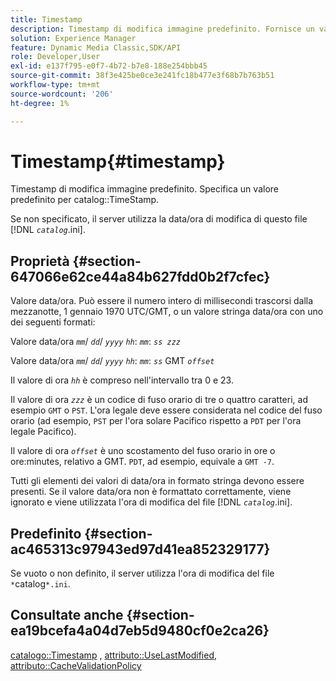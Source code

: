 ```yaml
---
title: Timestamp
description: Timestamp di modifica immagine predefinito. Fornisce un valore predefinito per la marca temporale del catalogo.
solution: Experience Manager
feature: Dynamic Media Classic,SDK/API
role: Developer,User
exl-id: e137f795-e0f7-4b72-b7e8-188e254bbb45
source-git-commit: 38f3e425be0ce3e241fc18b477e3f68b7b763b51
workflow-type: tm+mt
source-wordcount: '206'
ht-degree: 1%

---
```


# Timestamp{#timestamp}

Timestamp di modifica immagine predefinito. Specifica un valore predefinito per catalog::TimeStamp.

Se non specificato, il server utilizza la data/ora di modifica di questo file [!DNL *`catalog`*.ini].

## Proprietà {#section-647066e62ce44a84b627fdd0b2f7cfec}

Valore data/ora. Può essere il numero intero di millisecondi trascorsi dalla mezzanotte, 1 gennaio 1970 UTC/GMT, o un valore stringa data/ora con uno dei seguenti formati:

Valore data/ora *`mm`*/ *`dd`*/ *`yyyy`* *`hh`*: *`mm`*: *`ss zzz`*

Valore data/ora *`mm`*/ *`dd`*/ *`yyyy`* *`hh`*: *`mm`*: *`ss`* GMT *`offset`*

Il valore di ora *`hh`* è compreso nell&#39;intervallo tra 0 e 23.

Il valore di ora *`zzz`* è un codice di fuso orario di tre o quattro caratteri, ad esempio `GMT` o `PST`. L&#39;ora legale deve essere considerata nel codice del fuso orario (ad esempio, `PST` per l&#39;ora solare Pacifico rispetto a `PDT` per l&#39;ora legale Pacifico).

Il valore di ora *`offset`* è uno scostamento del fuso orario in ore o ore:minutes, relativo a GMT. `PDT`, ad esempio, equivale a `GMT -7`.

Tutti gli elementi dei valori di data/ora in formato stringa devono essere presenti. Se il valore data/ora non è formattato correttamente, viene ignorato e viene utilizzata l&#39;ora di modifica del file [!DNL *`catalog`*.ini].

## Predefinito {#section-ac465313c97943ed97d41ea852329177}

Se vuoto o non definito, il server utilizza l&#39;ora di modifica del file `*`catalog`*.ini`.

## Consultate anche {#section-ea19bcefa4a04d7eb5d9480cf0e2ca26}

[catalogo::Timestamp](../../../../../is-api/image-catalog/image-serving-api-ref/c-image-catalog-reference/c-image-svg-data-reference/c-image-data-reference/r-timestamp-cat.md#reference-59a27b72f4cb4a53a3baba83214c4ded) , [attributo::UseLastModified](../../../../../is-api/image-catalog/image-serving-api-ref/c-image-catalog-reference/c-attributes-reference/r-uselastmodified.md#reference-73ecc421e6864a38aec5a4775f06b8e8), [attributo::CacheValidationPolicy](../../../../../is-api/image-catalog/image-serving-api-ref/c-image-catalog-reference/c-attributes-reference/r-cachevalidationpolicy.md#reference-e55e52fd749041718a9af69fa2027b57)
